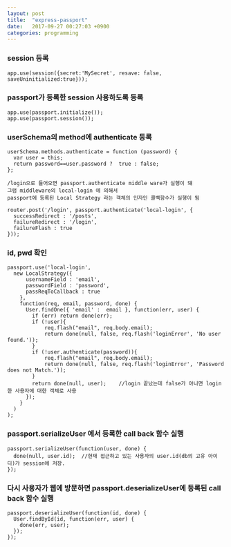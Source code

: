 ```yaml
---
layout: post
title:  "express-passport"
date:   2017-09-27 00:27:03 +0900
categories: programming
---
```


### session 등록

````
app.use(session({secret:'MySecret', resave: false, saveUninitialized:true}));
````

### passport가 등록한 session 사용하도록 등록

````
app.use(passport.initialize());
app.use(passport.session());
````

### userSchema의 method에 authenticate 등록

````
userSchema.methods.authenticate = function (password) {
  var user = this;
  return password==user.password ?  true : false;
};
````

````
/login으로 들어오면 passport.authenticate middle ware가 실행이 돼
그럼 middleware의 local-login 에 의해서 
passport에 등록된 Local Strategy 라는 객체의 인자인 콜백함수가 실행이 됨

router.post('/login', passport.authenticate('local-login', {
  successRedirect : '/posts',
  failureRedirect : '/login',
  failureFlash : true
}));
````

### id, pwd 확인

````
passport.use('local-login',
  new LocalStrategy({
      usernameField : 'email',
      passwordField : 'password',
      passReqToCallback : true
    },
    function(req, email, password, done) {
      User.findOne({ 'email' :  email }, function(err, user) {
        if (err) return done(err);
        if (!user){
            req.flash("email", req.body.email);
            return done(null, false, req.flash('loginError', 'No user found.'));
        }
        if (!user.authenticate(password)){
            req.flash("email", req.body.email);
            return done(null, false, req.flash('loginError', 'Password does not Match.'));
        }
        return done(null, user);	//login 끝났는데 false가 아니면 login한 사용자에 대한 객체로 사용
      });
    }
  )
);
````

### passport.serializeUser 에서 등록한 call back 함수 실행

````
passport.serializeUser(function(user, done) {
  done(null, user.id);  //현재 접근하고 있는 사용자의 user.id(db의 고유 아이디)가 session에 저장.
});
````

### 다시 사용자가 웹에 방문하면 passport.deserializeUser에 등록된 call back 함수 실행

````
passport.deserializeUser(function(id, done) {
  User.findById(id, function(err, user) {
    done(err, user);
  });
});
````
